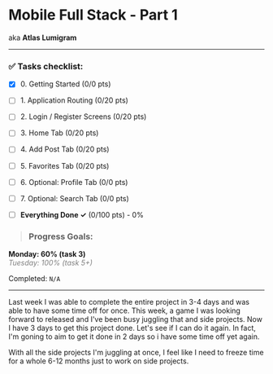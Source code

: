 # Mobile Full Stack - Part 1
aka **Atlas Lumigram**

----

### ✅ Tasks checklist:
- [X] ​0. Getting Started (0/0 pts)
- [ ] ​1. Application Routing (0/20 pts)
- [ ] ​2. Login / Register Screens (0/20 pts)
- [ ] ​3. Home Tab (0/20 pts)
- [ ] ​4. Add Post Tab (0/20 pts)
- [ ] ​5. Favorites Tab (0/20 pts)
- [ ] ​6. Optional: Profile Tab (0/0 pts)
- [ ] ​7. Optional: Search Tab (0/0 pts)


- [ ] **Everything Done ✓** (0/100 pts) - 0%

>### Progress Goals:
<strong>Monday: 60% (task 3)</strong>  
<em style="color: gray">Tuesday: 100% (task 5+)</em> 

Completed: `N/A`

---

Last week I was able to complete the entire project in 3-4 days and was able to have some time off for once.
This week, a game I was looking forward to released and I've been busy juggling that and side projects.
Now I have 3 days to get this project done. Let's see if I can do it again. In fact, I'm goning to aim to
get it done in 2 days so i have some time off yet again.

With all the side projects I'm juggling at once, I feel like I need to freeze
time for a whole 6-12 months just to work on side projects.